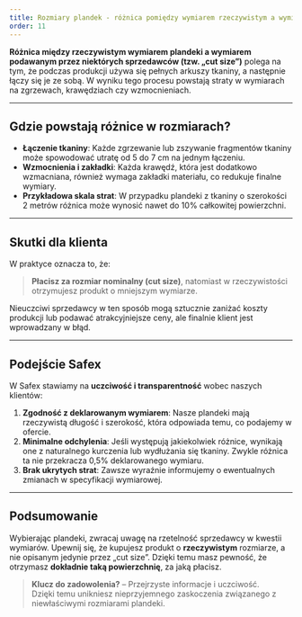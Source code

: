 ```yaml
---
title: Rozmiary plandek - różnica pomiędzy wymiarem rzeczywistym a wymiarem "cut size"
order: 11
---
```

**Różnica między rzeczywistym wymiarem plandeki a wymiarem podawanym przez
niektórych sprzedawców (tzw. „cut size”)** polega na tym, że podczas produkcji
używa się pełnych arkuszy tkaniny, a następnie łączy się je ze sobą. W wyniku
tego procesu powstają straty w wymiarach na zgrzewach, krawędziach czy
wzmocnieniach.

---

## Gdzie powstają różnice w rozmiarach?

- **Łączenie tkaniny**: Każde zgrzewanie lub zszywanie fragmentów tkaniny może
  spowodować utratę od 5 do 7 cm na jednym łączeniu.
- **Wzmocnienia i zakładki**: Każda krawędź, która jest dodatkowo wzmacniana,
  również wymaga zakładki materiału, co redukuje finalne wymiary.
- **Przykładowa skala strat**: W przypadku plandeki z tkaniny o szerokości 2
  metrów różnica może wynosić nawet do 10% całkowitej powierzchni.

---

## Skutki dla klienta

W praktyce oznacza to, że:

> **Płacisz za rozmiar nominalny (cut size)**, natomiast w rzeczywistości
> otrzymujesz produkt o mniejszym wymiarze.

Nieuczciwi sprzedawcy w ten sposób mogą sztucznie zaniżać koszty produkcji lub
podawać atrakcyjniejsze ceny, ale finalnie klient jest wprowadzany w błąd.

---

## Podejście Safex

W Safex stawiamy na **uczciwość i transparentność** wobec naszych klientów:

1. **Zgodność z deklarowanym wymiarem**: Nasze plandeki mają rzeczywistą długość
   i szerokość, która odpowiada temu, co podajemy w ofercie.
2. **Minimalne odchylenia**: Jeśli występują jakiekolwiek różnice, wynikają one
   z naturalnego kurczenia lub wydłużania się tkaniny. Zwykle różnica ta nie
   przekracza 0,5% deklarowanego wymiaru.
3. **Brak ukrytych strat**: Zawsze wyraźnie informujemy o ewentualnych zmianach
   w specyfikacji wymiarowej.

---

## Podsumowanie

Wybierając plandeki, zwracaj uwagę na rzetelność sprzedawcy w kwestii wymiarów.
Upewnij się, że kupujesz produkt o **rzeczywistym** rozmiarze, a nie opisanym
jedynie przez „cut size”. Dzięki temu masz pewność, że otrzymasz **dokładnie
taką powierzchnię**, za jaką płacisz.

> **Klucz do zadowolenia?** – Przejrzyste informacje i uczciwość.  
> Dzięki temu unikniesz nieprzyjemnego zaskoczenia związanego z niewłaściwymi
> rozmiarami plandeki.
